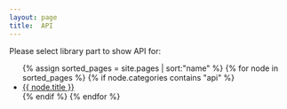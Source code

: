 ```yaml
---
layout: page
title:  API
---
```


Please select library part to show API for:

<ul>
  {% assign sorted_pages = site.pages | sort:"name" %}
  {% for node in sorted_pages %}
	{% if node.categories contains "api" %}
	  <li class="sidebar-nav-item{% if page.url == node.url %} active{% endif %}">
		<a href="{{ node.url }}">{{ node.title }}</a>
	  </li>
	{% endif %}
  {% endfor %}
</ul>

